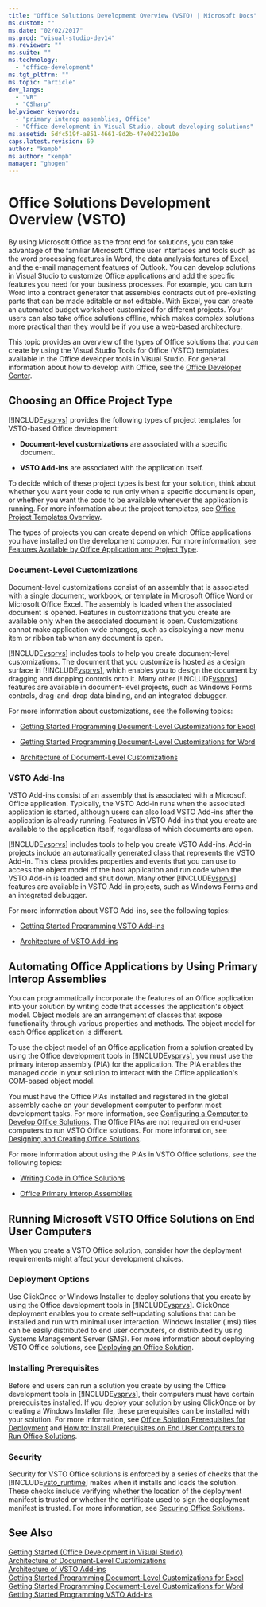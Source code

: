 ```yaml
---
title: "Office Solutions Development Overview (VSTO) | Microsoft Docs"
ms.custom: ""
ms.date: "02/02/2017"
ms.prod: "visual-studio-dev14"
ms.reviewer: ""
ms.suite: ""
ms.technology: 
  - "office-development"
ms.tgt_pltfrm: ""
ms.topic: "article"
dev_langs: 
  - "VB"
  - "CSharp"
helpviewer_keywords: 
  - "primary interop assemblies, Office"
  - "Office development in Visual Studio, about developing solutions"
ms.assetid: 5dfc519f-a851-4661-8d2b-47e0d221e10e
caps.latest.revision: 69
author: "kempb"
ms.author: "kempb"
manager: "ghogen"
---
```

# Office Solutions Development Overview (VSTO)
  By using Microsoft Office as the front end for solutions, you can take advantage of the familiar Microsoft Office user interfaces and tools such as the word processing features in Word, the data analysis features of Excel, and the e-mail management features of Outlook. You can develop solutions in Visual Studio to customize Office applications and add the specific features you need for your business processes. For example, you can turn Word into a contract generator that assembles contracts out of pre-existing parts that can be made editable or not editable. With Excel, you can create an automated budget worksheet customized for different projects. Your users can also take office solutions offline, which makes complex solutions more practical than they would be if you use a web-based architecture.  
  
 This topic provides an overview of the types of Office solutions that you can create by using the Visual Studio Tools for Office (VSTO) templates available in the Office developer tools in Visual Studio. For general information about how to develop with Office, see the [Office Developer Center](https://dev.office.com/).  
  
## Choosing an Office Project Type  
 [!INCLUDE[vsprvs](../sharepoint/includes/vsprvs-md.md)] provides the following types of project templates for VSTO-based Office development:  
  
-   **Document-level customizations** are associated with a specific document.  
  
-   **VSTO Add-ins** are associated with the application itself.  
  
 To decide which of these project types is best for your solution, think about whether you want your code to run only when a specific document is open, or whether you want the code to be available whenever the application is running. For more information about the project templates, see [Office Project Templates Overview](../vsto/office-project-templates-overview.md).  
  
 The types of projects you can create depend on which Office applications you have installed on the development computer. For more information, see [Features Available by Office Application and Project Type](../vsto/features-available-by-office-application-and-project-type.md).  
  
### Document-Level Customizations  
 Document-level customizations consist of an assembly that is associated with a single document, workbook, or template in Microsoft Office Word or Microsoft Office Excel. The assembly is loaded when the associated document is opened. Features in customizations that you create are available only when the associated document is open. Customizations cannot make application-wide changes, such as displaying a new menu item or ribbon tab when any document is open.  
  
 [!INCLUDE[vsprvs](../sharepoint/includes/vsprvs-md.md)] includes tools to help you create document-level customizations. The document that you customize is hosted as a design surface in [!INCLUDE[vsprvs](../sharepoint/includes/vsprvs-md.md)], which enables you to design the document by dragging and dropping controls onto it. Many other [!INCLUDE[vsprvs](../sharepoint/includes/vsprvs-md.md)] features are available in document-level projects, such as Windows Forms controls, drag-and-drop data binding, and an integrated debugger.  
  
 For more information about customizations, see the following topics:  
  
-   [Getting Started Programming Document-Level Customizations for Excel](../vsto/getting-started-programming-document-level-customizations-for-excel.md)  
  
-   [Getting Started Programming Document-Level Customizations for Word](../vsto/getting-started-programming-document-level-customizations-for-word.md)  
  
-   [Architecture of Document-Level Customizations](../vsto/architecture-of-document-level-customizations.md)  
  
### VSTO Add-Ins  
 VSTO Add-ins consist of an assembly that is associated with a Microsoft Office application. Typically, the VSTO Add-in runs when the associated application is started, although users can also load VSTO Add-ins after the application is already running. Features in VSTO Add-ins that you create are available to the application itself, regardless of which documents are open.  
  
 [!INCLUDE[vsprvs](../sharepoint/includes/vsprvs-md.md)] includes tools to help you create VSTO Add-ins. Add-in projects include an automatically generated class that represents the VSTO Add-in. This class provides properties and events that you can use to access the object model of the host application and run code when the VSTO Add-in is loaded and shut down. Many other [!INCLUDE[vsprvs](../sharepoint/includes/vsprvs-md.md)] features are available in VSTO Add-in projects, such as Windows Forms and an integrated debugger.  
  
 For more information about VSTO Add-ins, see the following topics:  
  
-   [Getting Started Programming VSTO Add-ins](../vsto/getting-started-programming-vsto-add-ins.md)  
  
-   [Architecture of VSTO Add-ins](../vsto/architecture-of-vsto-add-ins.md)  
  
## Automating Office Applications by Using Primary Interop Assemblies  
 You can programmatically incorporate the features of an Office application into your solution by writing code that accesses the application's object model. Object models are an arrangement of classes that expose functionality through various properties and methods. The object model for each Office application is different.  
  
 To use the object model of an Office application from a solution created by using the Office development tools in [!INCLUDE[vsprvs](../sharepoint/includes/vsprvs-md.md)], you must use the primary interop assembly (PIA) for the application. The PIA enables the managed code in your solution to interact with the Office application's COM-based object model.  
  
 You must have the Office PIAs installed and registered in the global assembly cache on your development computer to perform most development tasks. For more information, see [Configuring a Computer to Develop Office Solutions](../vsto/configuring-a-computer-to-develop-office-solutions.md). The Office PIAs are not required on end-user computers to run VSTO Office solutions. For more information, see [Designing and Creating Office Solutions](../vsto/designing-and-creating-office-solutions.md).  
  
 For more information about using the PIAs in VSTO Office solutions, see the following topics:  
  
-   [Writing Code in Office Solutions](../vsto/writing-code-in-office-solutions.md)  
  
-   [Office Primary Interop Assemblies](../vsto/office-primary-interop-assemblies.md)  
  
## Running Microsoft VSTO Office Solutions on End User Computers  
 When you create a VSTO Office solution, consider how the deployment requirements might affect your development choices.  
  
### Deployment Options  
 Use ClickOnce or Windows Installer to deploy solutions that you create by using the Office development tools in [!INCLUDE[vsprvs](../sharepoint/includes/vsprvs-md.md)]. ClickOnce deployment enables you to create self-updating solutions that can be installed and run with minimal user interaction. Windows Installer (.msi) files can be easily distributed to end user computers, or distributed by using Systems Management Server (SMS). For more information about deploying VSTO Office solutions, see [Deploying an Office Solution](../vsto/deploying-an-office-solution.md).  
  
### Installing Prerequisites  
 Before end users can run a solution you create by using the Office development tools in [!INCLUDE[vsprvs](../sharepoint/includes/vsprvs-md.md)], their computers must have certain prerequisites installed. If you deploy your solution by using ClickOnce or by creating a Windows Installer file, these prerequisites can be installed with your solution. For more information, see [Office Solution Prerequisites for Deployment](http://msdn.microsoft.com/en-us/9f672809-43a3-40a1-9057-397ce3b5126e) and [How to: Install Prerequisites on End User Computers to Run Office Solutions](http://msdn.microsoft.com/en-us/74dd2c52-838f-4abf-b2b4-4d7b0c2a0a98).  
  
### Security  
 Security for VSTO Office solutions is enforced by a series of checks that the [!INCLUDE[vsto_runtime](../vsto/includes/vsto-runtime-md.md)] makes when it installs and loads the solution. These checks include verifying whether the location of the deployment manifest is trusted or whether the certificate used to sign the deployment manifest is trusted. For more information, see [Securing Office Solutions](../vsto/securing-office-solutions.md).  
  
## See Also  
 [Getting Started &#40;Office Development in Visual Studio&#41;](../vsto/getting-started-office-development-in-visual-studio.md)   
 [Architecture of Document-Level Customizations](../vsto/architecture-of-document-level-customizations.md)   
 [Architecture of VSTO Add-ins](../vsto/architecture-of-vsto-add-ins.md)   
 [Getting Started Programming Document-Level Customizations for Excel](../vsto/getting-started-programming-document-level-customizations-for-excel.md)   
 [Getting Started Programming Document-Level Customizations for Word](../vsto/getting-started-programming-document-level-customizations-for-word.md)   
 [Getting Started Programming VSTO Add-ins](../vsto/getting-started-programming-vsto-add-ins.md)  
  
  